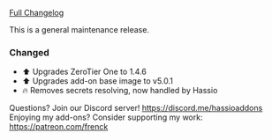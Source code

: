[Full Changelog][changelog]

This is a general maintenance release.

### Changed

- :arrow_up: Upgrades ZeroTier One to 1.4.6
- :arrow_up: Upgrades add-on base image to v5.0.1
- :fire: Removes secrets resolving, now handled by Hassio

[changelog]: https://github.com/hassio-addons/addon-zerotier/compare/v0.4.3...v0.5.0

Questions? Join our Discord server! https://discord.me/hassioaddons
Enjoying my add-ons? Consider supporting my work: https://patreon.com/frenck